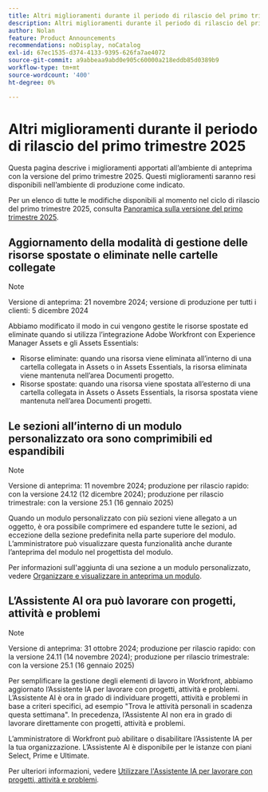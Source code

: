 ```yaml
---
title: Altri miglioramenti durante il periodo di rilascio del primo trimestre 2025
description: Altri miglioramenti durante il periodo di rilascio del primo trimestre 2025
author: Nolan
feature: Product Announcements
recommendations: noDisplay, noCatalog
exl-id: 67ec1535-d374-4133-9395-626fa7ae4072
source-git-commit: a9abbeaa9abd0e905c60000a218eddb85d0389b9
workflow-type: tm+mt
source-wordcount: '400'
ht-degree: 0%

---
```


# Altri miglioramenti durante il periodo di rilascio del primo trimestre 2025

Questa pagina descrive i miglioramenti apportati all’ambiente di anteprima con la versione del primo trimestre 2025. Questi miglioramenti saranno resi disponibili nell’ambiente di produzione come indicato.

Per un elenco di tutte le modifiche disponibili al momento nel ciclo di rilascio del primo trimestre 2025, consulta [Panoramica sulla versione del primo trimestre 2025](/help/quicksilver/product-announcements/product-releases/25-q1-release-activity/25-q1-release-overview.md).

## Aggiornamento della modalità di gestione delle risorse spostate o eliminate nelle cartelle collegate

>[!NOTE]
>
>Versione di anteprima: 21 novembre 2024; versione di produzione per tutti i clienti: 5 dicembre 2024

Abbiamo modificato il modo in cui vengono gestite le risorse spostate ed eliminate quando si utilizza l’integrazione Adobe Workfront con Experience Manager Assets e gli Assets Essentials:

* Risorse eliminate: quando una risorsa viene eliminata all’interno di una cartella collegata in Assets o in Assets Essentials, la risorsa eliminata viene mantenuta nell’area Documenti progetto.
* Risorse spostate: quando una risorsa viene spostata all’esterno di una cartella collegata in Assets o Assets Essentials, la risorsa spostata viene mantenuta nell’area Documenti progetti.

## Le sezioni all’interno di un modulo personalizzato ora sono comprimibili ed espandibili

>[!NOTE]
>
>Versione di anteprima: 11 novembre 2024; produzione per rilascio rapido: con la versione 24.12 (12 dicembre 2024); produzione per rilascio trimestrale: con la versione 25.1 (16 gennaio 2025)

Quando un modulo personalizzato con più sezioni viene allegato a un oggetto, è ora possibile comprimere ed espandere tutte le sezioni, ad eccezione della sezione predefinita nella parte superiore del modulo. L’amministratore può visualizzare questa funzionalità anche durante l’anteprima del modulo nel progettista del modulo.

Per informazioni sull&#39;aggiunta di una sezione a un modulo personalizzato, vedere [Organizzare e visualizzare in anteprima un modulo](/help/quicksilver/administration-and-setup/customize-workfront/create-manage-custom-forms/form-designer/design-a-form/organize-a-form.md).

## L’Assistente AI ora può lavorare con progetti, attività e problemi

>[!NOTE]
>
>Versione di anteprima: 31 ottobre 2024; produzione per rilascio rapido: con la versione 24.11 (14 novembre 2024); produzione per rilascio trimestrale: con la versione 25.1 (16 gennaio 2025)

Per semplificare la gestione degli elementi di lavoro in Workfront, abbiamo aggiornato l’Assistente IA per lavorare con progetti, attività e problemi. L’Assistente AI è ora in grado di individuare progetti, attività e problemi in base a criteri specifici, ad esempio &quot;Trova le attività personali in scadenza questa settimana&quot;.
In precedenza, l’Assistente AI non era in grado di lavorare direttamente con progetti, attività e problemi.

L’amministratore di Workfront può abilitare o disabilitare l’Assistente IA per la tua organizzazione. L’Assistente AI è disponibile per le istanze con piani Select, Prime e Ultimate.

Per ulteriori informazioni, vedere [Utilizzare l&#39;Assistente IA per lavorare con progetti, attività e problemi](/help/quicksilver/workfront-basics/ai-assistant/work-with-pti-through-ai-assisant.md).
